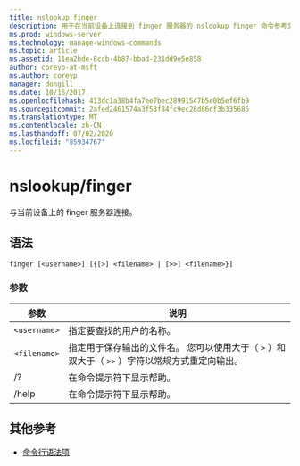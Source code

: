 ```yaml
---
title: nslookup finger
description: 用于在当前设备上连接到 finger 服务器的 nslookup finger 命令参考文章。
ms.prod: windows-server
ms.technology: manage-windows-commands
ms.topic: article
ms.assetid: 11ea2bde-8ccb-4b87-bbad-231dd9e5e858
author: coreyp-at-msft
ms.author: coreyp
manager: dongill
ms.date: 10/16/2017
ms.openlocfilehash: 413dc1a38b4fa7ee7bec28991547b5e0b5ef6fb9
ms.sourcegitcommit: 2afed2461574a3f53f84fc9ec28d86df3b335685
ms.translationtype: MT
ms.contentlocale: zh-CN
ms.lasthandoff: 07/02/2020
ms.locfileid: "85934767"
---
```

# <a name="nslookup-finger"></a>nslookup/finger

与当前设备上的 finger 服务器连接。

## <a name="syntax"></a>语法

```
finger [<username>] [{[>] <filename> | [>>] <filename>}]
```

### <a name="parameters"></a>参数

| 参数 | 说明 |
| --------- | ----------- |
| `<username>` | 指定要查找的用户的名称。 |
| `<filename>` | 指定用于保存输出的文件名。 您可以使用大于（ `>` ）和双大于（ `>>` ）字符以常规方式重定向输出。 |
| /? | 在命令提示符下显示帮助。 |
| /help | 在命令提示符下显示帮助。 |

## <a name="additional-references"></a>其他参考

- [命令行语法项](command-line-syntax-key.md)
